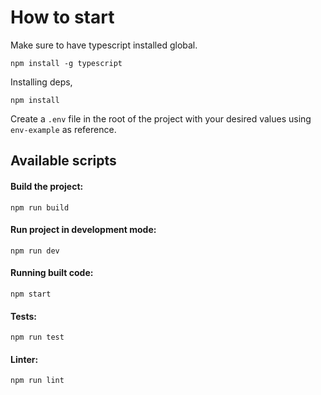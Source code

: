 # How to start

Make sure to have typescript installed global.

`npm install -g typescript`

Installing deps,

`npm install`

Create a `.env` file in the root of the project with your desired values using `env-example` as reference.

## Available scripts

#### Build the project:

`npm run build`

#### Run project in development mode:

`npm run dev`

#### Running built code:

`npm start`

#### Tests:

`npm run test`

#### Linter:

`npm run lint`